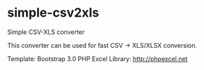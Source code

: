 simple-csv2xls
==============

Simple CSV-XLS converter

This converter can be used for fast CSV -> XLS/XLSX conversion.

Template: Bootstrap 3.0
PHP Excel Library: http://phpexcel.net